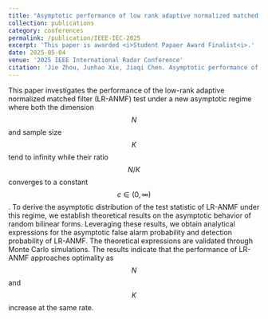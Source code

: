 ```yaml
---
title: "Asymptotic performance of low rank adaptive normalized matched filter test under large dimensional regime"
collection: publications
category: conferences
permalink: /publication/IEEE-IEC-2025
excerpt: 'This paper is awarded <i>Student Papaer Award Finalist<i>.'
date: 2025-05-04
venue: '2025 IEEE International Radar Conference'
citation: 'Jie Zhou, Junhao Xie, Jiaqi Chen. Asymptotic performance of low rank adaptive normalized matched filter test under large dimensional regime. <i>2025 IEEE International Radar Conference</i>, Paper No. 1571099367, May 5-9, Atlanta, USA.'
---
```

This paper investigates the performance of the low-rank adaptive normalized matched filter (LR-ANMF) test under a new asymptotic regime where both the dimension $$N$$ and sample size $$K$$ tend to infinity while their ratio $$N/K$$ converges to a constant $$c\in(0, \infty)$$. To derive the asymptotic distribution of the test statistic of LR-ANMF under this regime, we establish theoretical results on the asymptotic behavior of random bilinear forms. Leveraging these results, we obtain analytical expressions for the asymptotic false alarm probability and detection probability of LR-ANMF. The theoretical expressions are validated through Monte Carlo simulations. The results indicate that the performance of LR-ANMF approaches optimality as $$N$$ and $$K$$ increase at the same rate.
